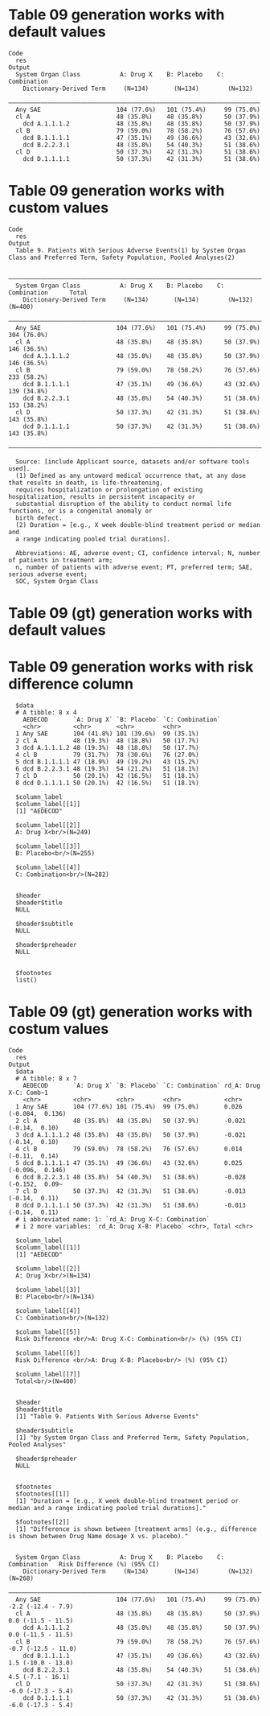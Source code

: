 # Table 09 generation works with default values

    Code
      res
    Output
      System Organ Class           A: Drug X    B: Placebo    C: Combination
        Dictionary-Derived Term     (N=134)       (N=134)        (N=132)    
      ——————————————————————————————————————————————————————————————————————
      Any SAE                     104 (77.6%)   101 (75.4%)     99 (75.0%)  
      cl A                        48 (35.8%)    48 (35.8%)      50 (37.9%)  
        dcd A.1.1.1.2             48 (35.8%)    48 (35.8%)      50 (37.9%)  
      cl B                        79 (59.0%)    78 (58.2%)      76 (57.6%)  
        dcd B.1.1.1.1             47 (35.1%)    49 (36.6%)      43 (32.6%)  
        dcd B.2.2.3.1             48 (35.8%)    54 (40.3%)      51 (38.6%)  
      cl D                        50 (37.3%)    42 (31.3%)      51 (38.6%)  
        dcd D.1.1.1.1             50 (37.3%)    42 (31.3%)      51 (38.6%)  

# Table 09 generation works with custom values

    Code
      res
    Output
      Table 9. Patients With Serious Adverse Events(1) by System Organ Class and Preferred Term, Safety Population, Pooled Analyses(2)
      
      ————————————————————————————————————————————————————————————————————————————————————
      System Organ Class           A: Drug X    B: Placebo    C: Combination      Total   
        Dictionary-Derived Term     (N=134)       (N=134)        (N=132)         (N=400)  
      ————————————————————————————————————————————————————————————————————————————————————
      Any SAE                     104 (77.6%)   101 (75.4%)     99 (75.0%)     304 (76.0%)
      cl A                        48 (35.8%)    48 (35.8%)      50 (37.9%)     146 (36.5%)
        dcd A.1.1.1.2             48 (35.8%)    48 (35.8%)      50 (37.9%)     146 (36.5%)
      cl B                        79 (59.0%)    78 (58.2%)      76 (57.6%)     233 (58.2%)
        dcd B.1.1.1.1             47 (35.1%)    49 (36.6%)      43 (32.6%)     139 (34.8%)
        dcd B.2.2.3.1             48 (35.8%)    54 (40.3%)      51 (38.6%)     153 (38.2%)
      cl D                        50 (37.3%)    42 (31.3%)      51 (38.6%)     143 (35.8%)
        dcd D.1.1.1.1             50 (37.3%)    42 (31.3%)      51 (38.6%)     143 (35.8%)
      ————————————————————————————————————————————————————————————————————————————————————
      
      Source: [include Applicant source, datasets and/or software tools used].
      (1) Defined as any untoward medical occurrence that, at any dose that results in death, is life-threatening,
      requires hospitalization or prolongation of existing hospitalization, results in persistent incapacity or
      substantial disruption of the ability to conduct normal life functions, or is a congenital anomaly or
      birth defect.
      (2) Duration = [e.g., X week double-blind treatment period or median and
      a range indicating pooled trial durations].
      
      Abbreviations: AE, adverse event; CI, confidence interval; N, number of patients in treatment arm;
      n, number of patients with adverse event; PT, preferred term; SAE, serious adverse event;
      SOC, System Organ Class

# Table 09 (gt) generation works with default values
# Table 09 generation works with risk difference column
      $data
      # A tibble: 8 x 4
        AEDECOD       `A: Drug X` `B: Placebo` `C: Combination`
        <chr>         <chr>       <chr>        <chr>           
      1 Any SAE       104 (41.8%) 101 (39.6%)  99 (35.1%)      
      2 cl A          48 (19.3%)  48 (18.8%)   50 (17.7%)      
      3 dcd A.1.1.1.2 48 (19.3%)  48 (18.8%)   50 (17.7%)      
      4 cl B          79 (31.7%)  78 (30.6%)   76 (27.0%)      
      5 dcd B.1.1.1.1 47 (18.9%)  49 (19.2%)   43 (15.2%)      
      6 dcd B.2.2.3.1 48 (19.3%)  54 (21.2%)   51 (18.1%)      
      7 cl D          50 (20.1%)  42 (16.5%)   51 (18.1%)      
      8 dcd D.1.1.1.1 50 (20.1%)  42 (16.5%)   51 (18.1%)      
      
      $column_label
      $column_label[[1]]
      [1] "AEDECOD"
      
      $column_label[[2]]
      A: Drug X<br/>(N=249)
      
      $column_label[[3]]
      B: Placebo<br/>(N=255)
      
      $column_label[[4]]
      C: Combination<br/>(N=282)
      
      
      $header
      $header$title
      NULL
      
      $header$subtitle
      NULL
      
      $header$preheader
      NULL
      
      
      $footnotes
      list()
      

# Table 09 (gt) generation works with costum values

    Code
      res
    Output
      $data
      # A tibble: 8 x 7
        AEDECOD       `A: Drug X` `B: Placebo` `C: Combination` rd_A: Drug X-C: Comb~1
        <chr>         <chr>       <chr>        <chr>            <chr>                 
      1 Any SAE       104 (77.6%) 101 (75.4%)  99 (75.0%)       0.026 (-0.084,  0.136)
      2 cl A          48 (35.8%)  48 (35.8%)   50 (37.9%)       -0.021 (-0.14,  0.10) 
      3 dcd A.1.1.1.2 48 (35.8%)  48 (35.8%)   50 (37.9%)       -0.021 (-0.14,  0.10) 
      4 cl B          79 (59.0%)  78 (58.2%)   76 (57.6%)       0.014 (-0.11,  0.14)  
      5 dcd B.1.1.1.1 47 (35.1%)  49 (36.6%)   43 (32.6%)       0.025 (-0.096,  0.146)
      6 dcd B.2.2.3.1 48 (35.8%)  54 (40.3%)   51 (38.6%)       -0.028 (-0.152,  0.09~
      7 cl D          50 (37.3%)  42 (31.3%)   51 (38.6%)       -0.013 (-0.14,  0.11) 
      8 dcd D.1.1.1.1 50 (37.3%)  42 (31.3%)   51 (38.6%)       -0.013 (-0.14,  0.11) 
      # i abbreviated name: 1: `rd_A: Drug X-C: Combination`
      # i 2 more variables: `rd_A: Drug X-B: Placebo` <chr>, Total <chr>
      
      $column_label
      $column_label[[1]]
      [1] "AEDECOD"
      
      $column_label[[2]]
      A: Drug X<br/>(N=134)
      
      $column_label[[3]]
      B: Placebo<br/>(N=134)
      
      $column_label[[4]]
      C: Combination<br/>(N=132)
      
      $column_label[[5]]
      Risk Difference <br/>A: Drug X-C: Combination<br/> (%) (95% CI)
      
      $column_label[[6]]
      Risk Difference <br/>A: Drug X-B: Placebo<br/> (%) (95% CI)
      
      $column_label[[7]]
      Total<br/>(N=400)
      
      
      $header
      $header$title
      [1] "Table 9. Patients With Serious Adverse Events"
      
      $header$subtitle
      [1] "by System Organ Class and Preferred Term, Safety Population, Pooled Analyses"
      
      $header$preheader
      NULL
      
      
      $footnotes
      $footnotes[[1]]
      [1] "Duration = [e.g., X week double-blind treatment period or median and a range indicating pooled trial durations]."
      
      $footnotes[[2]]
      [1] "Difference is shown between [treatment arms] (e.g., difference is shown between Drug Name dosage X vs. placebo)."
      
      
      System Organ Class           A: Drug X    B: Placebo    C: Combination   Risk Difference (%) (95% CI)
        Dictionary-Derived Term     (N=134)       (N=134)        (N=132)                 (N=268)           
      —————————————————————————————————————————————————————————————————————————————————————————————————————
      Any SAE                     104 (77.6%)   101 (75.4%)     99 (75.0%)          -2.2 (-12.4 - 7.9)     
      cl A                        48 (35.8%)    48 (35.8%)      50 (37.9%)          0.0 (-11.5 - 11.5)     
        dcd A.1.1.1.2             48 (35.8%)    48 (35.8%)      50 (37.9%)          0.0 (-11.5 - 11.5)     
      cl B                        79 (59.0%)    78 (58.2%)      76 (57.6%)         -0.7 (-12.5 - 11.0)     
        dcd B.1.1.1.1             47 (35.1%)    49 (36.6%)      43 (32.6%)          1.5 (-10.0 - 13.0)     
        dcd B.2.2.3.1             48 (35.8%)    54 (40.3%)      51 (38.6%)          4.5 (-7.1 - 16.1)      
      cl D                        50 (37.3%)    42 (31.3%)      51 (38.6%)          -6.0 (-17.3 - 5.4)     
        dcd D.1.1.1.1             50 (37.3%)    42 (31.3%)      51 (38.6%)          -6.0 (-17.3 - 5.4)     
